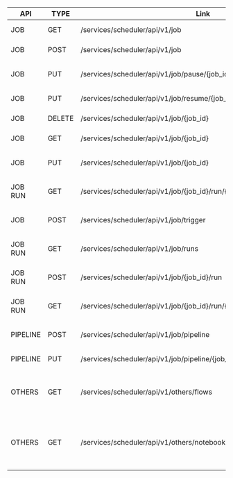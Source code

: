 ﻿| API      | TYPE   | Link                                                                        | Description                                             |
|----------|--------|-----------------------------------------------------------------------------|---------------------------------------------------------|
| JOB      | GET    | /services/scheduler/api/v1/job                                              | API to list the job                                     |
| JOB      | POST   | /services/scheduler/api/v1/job                                              | API to create a job                                     |
| JOB      | PUT    | /services/scheduler/api/v1/job/pause/{job_id}                               | Endpoint to put job on hold                             |
| JOB      | PUT    | /services/scheduler/api/v1/job/resume/{job_id}                              | Endpoint to resume job                                  |
| JOB      | DELETE | /services/scheduler/api/v1/job/{job_id}                                     | Endpoint to delete a job                                |
| JOB      | GET    | /services/scheduler/api/v1/job/{job_id}                                     | API to read job                                         |
| JOB      | PUT    | /services/scheduler/api/v1/job/{job_id}                                     | API to update the job                                   |
| JOB RUN  | GET    | /services/scheduler/api/v1/job/{job_id}/run/{run_id}/retry/{retry}/download | API to download artifacts                               |
| JOB      | POST   | /services/scheduler/api/v1/job/trigger                                      | API to trigger job execution                            |
| JOB RUN  | GET    | /services/scheduler/api/v1/job/runs                                         | API to list the job for a project                       |
| JOB RUN  | POST   | /services/scheduler/api/v1/job/{job_id}/run                                 | API to create a job run                                 |
| JOB RUN  | GET    | /services/scheduler/api/v1/job/{job_id}/run/{run_id}/retry/{retry}/log      | API to download log                                     |
| PIPELINE | POST   | /services/scheduler/api/v1/job/pipeline                                     | API to create a pipeline                                |
| PIPELINE | PUT    | /services/scheduler/api/v1/job/pipeline/{job_id}                            | API to edit a pipeline                                  |
| OTHERS   | GET    | /services/scheduler/api/v1/others/flows                                     | API to pull list of flows associated with a project     |
| OTHERS   | GET    | /services/scheduler/api/v1/others/notebooks                                 | API to pull list of notebooks associated with a project |
